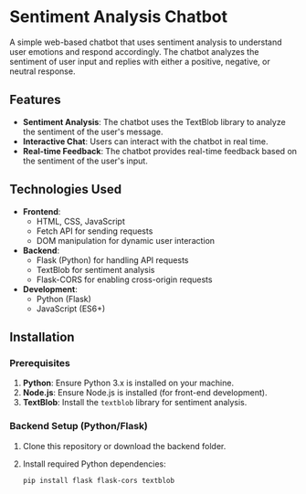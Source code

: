 # Sentiment Analysis Chatbot

A simple web-based chatbot that uses sentiment analysis to understand user emotions and respond accordingly. The chatbot analyzes the sentiment of user input and replies with either a positive, negative, or neutral response.

## Features

- **Sentiment Analysis**: The chatbot uses the TextBlob library to analyze the sentiment of the user's message.
- **Interactive Chat**: Users can interact with the chatbot in real time.
- **Real-time Feedback**: The chatbot provides real-time feedback based on the sentiment of the user's input.

## Technologies Used

- **Frontend**:
  - HTML, CSS, JavaScript
  - Fetch API for sending requests
  - DOM manipulation for dynamic user interaction
- **Backend**:
  - Flask (Python) for handling API requests
  - TextBlob for sentiment analysis
  - Flask-CORS for enabling cross-origin requests
- **Development**:
  - Python (Flask)
  - JavaScript (ES6+)

## Installation

### Prerequisites

1. **Python**: Ensure Python 3.x is installed on your machine.
2. **Node.js**: Ensure Node.js is installed (for front-end development).
3. **TextBlob**: Install the `textblob` library for sentiment analysis.

### Backend Setup (Python/Flask)

1. Clone this repository or download the backend folder.
2. Install required Python dependencies:

   ```bash
   pip install flask flask-cors textblob
